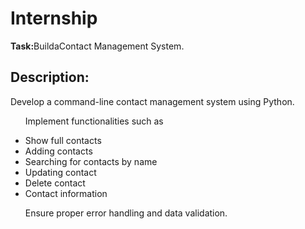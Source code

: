 <h1>Internship</h1>
<p> <strong>Task:</strong>BuildaContact Management System.</p>
<h2>Description:</h2>
<p>Develop a command-line contact management system using Python.</p>
<ul>
<p>Implement functionalities such as </p>
  <li>Show full contacts</li>
  <li>Adding contacts</li> 
  <li>Searching for contacts by name</li>
  <li>Updating contact</li>
  <li>Delete contact</li>
 <li>Contact information</li>
 <p>Ensure proper error handling and data validation.</p>
</ul>
